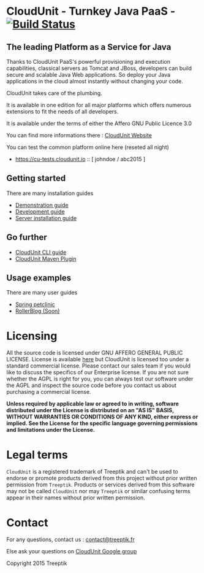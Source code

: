 # CloudUnit - Turnkey Java PaaS - [![Build Status](https://travis-ci.org/Treeptik/CloudUnit.svg?branch=master)](https://travis-ci.org/Treeptik/CloudUnit)

## The leading Platform as a Service for Java

Thanks to CloudUnit PaaS's powerful provisioning and execution capabilities, classical servers as Tomcat and JBoss, developers can build secure and scalable Java Web applications. So deploy your Java applications in the cloud almost instantly without changing your code.

CloudUnit takes care of the plumbing.

It is available in one edition for all major platforms which offers numerous extensions to fit the needs of all developers.

It is available under the terms of either the Affero GNU Public Licence 3.0

You can find more informations there : [CloudUnit Website](http://www.cloudunit.fr/)

You can test the common platform online here (reseted all night)
* https://cu-tests.cloudunit.io :: [ johndoe / abc2015 ]

## Getting started

There are many installation guides
* [Demonstration guide](https://github.com/Treeptik/CloudUnit/blob/master/documentation/DEMO-GUIDE.md)
* [Development guide](https://github.com/Treeptik/cloudunit/blob/master/documentation/DEV-GUIDE.md)
* [Server installation guide](https://github.com/Treeptik/cloudunit/blob/master/documentation/SERVER-GUIDE.md)

## Go further

* [CloudUnit CLI guide](https://github.com/Treeptik/CloudUnit-CLI/blob/master/README.md)
* [CloudUnit Maven Plugin](https://github.com/Treeptik/cloudunit-maven-plugin/blob/master/README.md)

## Usage examples

There are many user guides
* [Spring petclinic](https://github.com/Treeptik/cloudunit/blob/master/products/documentation/webapps/SPRINGPETCLINIC.md)
* [RollerBlog (Soon) ](https://github.com/Treeptik/cloudunit/blob/master/products/documentation/webapps/ROLLERBLOG.md)

# Licensing

All the source code is licensed under GNU AFFERO GENERAL PUBLIC LICENSE. License is available [here](/LICENSE)
but CloudUnit is licensed too under a standard commercial license.
Please contact our sales team if you would like to discuss the specifics of our Enterprise license.
If you are not sure whether the AGPL is right for you,
you can always test our software under the AGPL and inspect the source code before you contact us
about purchasing a commercial license.

**Unless required by applicable law or agreed to in writing, software
distributed under the License is distributed on an "AS IS" BASIS,
WITHOUT WARRANTIES OR CONDITIONS OF ANY KIND, either express or implied.
See the License for the specific language governing permissions and
limitations under the License.**
  
# Legal terms

`CloudUnit` is a registered trademark of Treeptik and can't be used to endorse
or promote products derived from this project without prior written permission from `Treeptik`.
Products or services derived from this software may not be called `CloudUnit` nor may `Treeptik` 
or similar confusing terms appear in their names without prior written permission.

# Contact

For any questions, contact us : contact@treeptik.fr

Else ask your questions on [CloudUnit Google group](https://groups.google.com/forum/#!forum/cloudunit)

Copyright 2015 Treeptik

